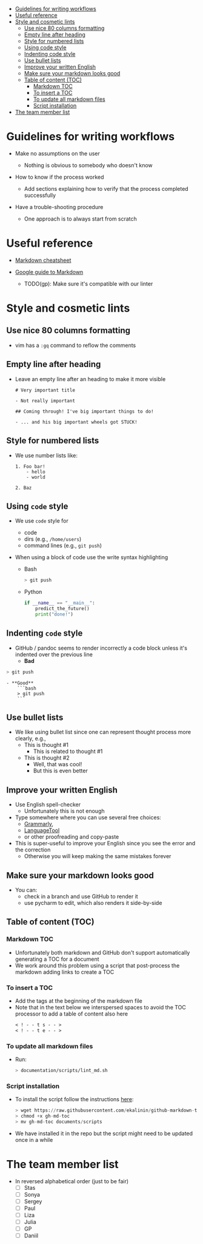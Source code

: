 <!--ts-->
   * [Guidelines for writing workflows](#guidelines-for-writing-workflows)
   * [Useful reference](#useful-reference)
   * [Style and cosmetic lints](#style-and-cosmetic-lints)
      * [Use nice 80 columns formatting](#use-nice-80-columns-formatting)
      * [Empty line after heading](#empty-line-after-heading)
      * [Style for numbered lists](#style-for-numbered-lists)
      * [Using code style](#using-code-style)
      * [Indenting code style](#indenting-code-style)
      * [Use bullet lists](#use-bullet-lists)
      * [Improve your written English](#improve-your-written-english)
      * [Make sure your markdown looks good](#make-sure-your-markdown-looks-good)
      * [Table of content (TOC)](#table-of-content-toc)
         * [Markdown TOC](#markdown-toc)
         * [To insert a TOC](#to-insert-a-toc)
         * [To update all markdown files](#to-update-all-markdown-files)
         * [Script installation](#script-installation)
   * [The team member list](#the-team-member-list)



<!--te-->

# Guidelines for writing workflows

- Make no assumptions on the user
    - Nothing is obvious to somebody who doesn't know

- How to know if the process worked
    - Add sections explaining how to verify that the process completed
      successfully

- Have a trouble-shooting procedure
    - One approach is to always start from scratch

# Useful reference
- [Markdown
  cheatsheet](https://github.com/adam-p/markdown-here/wiki/Markdown-Cheatsheet)

- [Google guide to
  Markdown](https://github.com/google/styleguide/blob/gh-pages/docguide/style.md)
    - TODO(gp): Make sure it's compatible with our linter

# Style and cosmetic lints

## Use nice 80 columns formatting
- vim has a `:gq` command to reflow the comments

## Empty line after heading
- Leave an empty line after an heading to make it more visible
    ```
    # Very important title

    - Not really important

    ## Coming through! I've big important things to do!

    - ... and his big important wheels got STUCK!
    ```

## Style for numbered lists
- We use number lists like:
    ```
    1. Foo bar!
        - hello
        - world
        
    2. Baz
    ```

## Using `code` style
- We use `code` style for
    - code
    - dirs (e.g., `/home/users`)
    - command lines (e.g., `git push`)

- When using a block of code use the write syntax highlighting
    - Bash
        ```bash
        > git push
        ```
    - Python
        ```python
        if __name__ == "__main__":
            predict_the_future()
            print("done!")
        ```

## Indenting `code` style

- GitHub / pandoc seems to render incorrectly a code block unless it's indented
  over the previous line
    - **Bad**
```bash
> git push
```
    - **Good**
        ```bash
        > git push
        ```

## Use bullet lists
- We like using bullet list since one can represent thought process more clearly,
  e.g.,
    - This is thought #1
        - This is related to thought #1
    - This is thought #2
        - Well, that was cool!
        - But this is even better

## Improve your written English
- Use English spell-checker
    - Unfortunately this is not enough
- Type somewhere where you can use several free choices:
    - [Grammarly](www.grammarly.com),
    - [LanguageTool](https://www.languagetool.org)
    - or other proofreading
  and copy-paste
- This is super-useful to improve your English since you see the error and the
  correction
    - Otherwise you will keep making the same mistakes forever

## Make sure your markdown looks good
- You can:
    - check in a branch and use GitHub to render it
    - use pycharm to edit, which also renders it side-by-side

## Table of content (TOC)

### Markdown TOC
- Unfortunately both markdown and GitHub don't support automatically generating a
  TOC for a document
- We work around this problem using a script that post-process the markdown
  adding links to create a TOC

### To insert a TOC
- Add the tags at the beginning of the markdown file
- Note that in the text below we interspersed spaces to avoid the TOC processor
  to add a table of content also here
    ```markdown
    < ! - - t s - - >
    < ! - - t e - - >
    ```

### To update all markdown files
- Run:
    ```bash
    > documentation/scripts/lint_md.sh
    ```

### Script installation 
- To install the script follow the instructions
  [here](https://github.com/ekalinin/github-markdown-toc):
    ```python
    > wget https://raw.githubusercontent.com/ekalinin/github-markdown-toc/master/gh-md-toc
    > chmod +x gh-md-toc
    > mv gh-md-toc documents/scripts
    ```

- We have installed it in the repo but the script might need to be updated once
  in a while

# The team member list
- In reversed alphabetical order (just to be fair)
    - [ ] Stas
    - [ ] Sonya
    - [ ] Sergey
    - [ ] Paul
    - [ ] Liza
    - [ ] Julia
    - [ ] GP
    - [ ] Daniil
